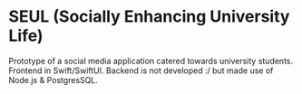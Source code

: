 # SEUL (Socially Enhancing University Life)

Prototype of a social media application catered towards university students. Frontend in Swift/SwiftUI. Backend is not developed :/ but made use of Node.js & PostgresSQL.

